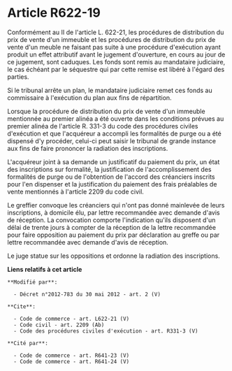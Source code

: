 # Article R622-19

Conformément au II de l'article L. 622-21, les procédures de distribution du prix de vente d'un immeuble et les procédures de
distribution du prix de vente d'un meuble ne faisant pas suite à une procédure d'exécution ayant produit un effet attributif
avant le jugement d'ouverture, en cours au jour de ce jugement, sont caduques. Les fonds sont remis au mandataire judiciaire,
le cas échéant par le séquestre qui par cette remise est libéré à l'égard des parties. 

Si le tribunal arrête un plan, le mandataire judiciaire remet ces fonds au commissaire à l'exécution du plan aux fins de
répartition. 

Lorsque la procédure de distribution du prix de vente d'un immeuble mentionnée au premier alinéa a été ouverte dans les
conditions prévues au premier alinéa de l'article R. 331-3 du code des procédures civiles d'exécution et que l'acquéreur a
accompli les formalités de purge ou a été dispensé d'y procéder, celui-ci peut saisir le tribunal de grande instance aux fins
de faire prononcer la radiation des inscriptions. 

L'acquéreur joint à sa demande un justificatif du paiement du prix, un état des inscriptions sur formalité, la justification
de l'accomplissement des formalités de purge ou de l'obtention de l'accord des créanciers inscrits pour l'en dispenser et la
justification du paiement des frais préalables de vente mentionnés à l'article 2209 du code civil. 

Le greffier convoque les créanciers qui n'ont pas donné mainlevée de leurs inscriptions, à domicile élu, par lettre
recommandée avec demande d'avis de réception. La convocation comporte l'indication qu'ils disposent d'un délai de trente
jours à compter de la réception de la lettre recommandée pour faire opposition au paiement du prix par déclaration au greffe
ou par lettre recommandée avec demande d'avis de réception. 

Le juge statue sur les oppositions et ordonne la radiation des inscriptions.

**Liens relatifs à cet article**

	**Modifié par**:

	  - Décret n°2012-783 du 30 mai 2012 - art. 2 (V)

	**Cite**:

	  - Code de commerce - art. L622-21 (V)
	  - Code civil - art. 2209 (Ab)
	  - Code des procédures civiles d'exécution - art. R331-3 (V)

	**Cité par**:

	  - Code de commerce - art. R641-23 (V)
	  - Code de commerce - art. R641-24 (V)

